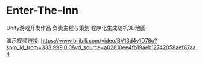 # Enter-The-Inn
Unity游戏开发作品
负责主程与策划
程序化生成随机3D地图

演示视频链接: https://www.bilibili.com/video/BV13d4y1D78o?spm_id_from=333.999.0.0&vd_source=a02810ee4fb19aeb12742058aef87aa4
